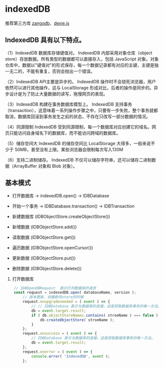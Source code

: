 # indexedDB

推荐第三方库 [zangodb](https://erikolson186.github.io/zangodb/)、[dexie.js](http://dexie.org/)


## IndexedDB 具有以下特点。

（1）IndexedDB 数据库存储键值对。 IndexedDB 内部采用对象仓库（object store）存放数据。所有类型的数据都可以直接存入，包括 JavaScript 对象。对象仓库中，数据以"键值对"的形式保存，每一个数据记录都有对应的主键，主键是独一无二的，不能有重复，否则会抛出一个错误。

（2）IndexedDB API主要是异步的。 IndexedDB 操作时不会锁死浏览器，用户依然可以进行其他操作，这与 LocalStorage 形成对比，后者的操作是同步的。异步设计是为了防止大量数据的读写，拖慢网页的表现。

（3）IndexedDB 构建在事务数据库模型上。 IndexedDB 支持事务（transaction），这意味着一系列操作步骤之中，只要有一步失败，整个事务就都取消，数据库回滚到事务发生之前的状态，不存在只改写一部分数据的情况。

（4）同源限制 IndexedDB 受到同源限制，每一个数据库对应创建它的域名。网页只能访问自身域名下的数据库，而不能访问跨域的数据库。

（5）储存空间大 IndexedDB 的储存空间比 LocalStorage 大得多，一般来说不少于 50MB，甚至没有上限。某些浏览器会限制每次写入130M

（6）支持二进制储存。 IndexedDB 不仅可以储存字符串，还可以储存二进制数据（ArrayBuffer 对象和 Blob 对象）。


## 基本模式

- 打开数据库 -> indexedDB.open() -> IDBDatabase
- 开始一个事务 -> IDBDatabase.transaction() -> IDBTransaction

- 新建数据库 (IDBObjectStore.createObjectStore())
- 新增数据 (IDBObjectStore.add())
- 读取数据 (IDBObjectStore.get())
- 遍历数据 (IDBObjectStore.openCursor())
- 更新数据 (IDBObjectStore.put())
- 删除数据 (IDBObjectStore.delete())

1. 打开数据库
```javascript
    // IDBOpenDBRequest  表示打开数据库的请求
    const request = indexedDB.open( databaseName, version );
        // 版本更新，创建新的store的时候
        request.onupgradeneeded = ( event ) => {
            // // IDBDatabase 表示与数据库的连接。这是获取数据库事务的唯一方法。
            db = event.target.result;
            if ( db.objectStoreNames.contains( stroeName ) === false ) {
                db.createObjectStore( stroeName );
            }
        };
        request.onsuccess = ( event ) => {
            // IDBDatabase 表示与数据库的连接。这是获取数据库事务的唯一方法。
            db = event.target.result;
        };
        request.onerror = ( event ) => {
            console.error( 'IndexedDB', event );
        };

 ```